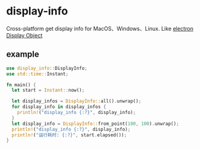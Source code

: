 # display-info

Cross-platform get display info for MacOS、Windows、Linux. Like [electron Display Object](https://www.electronjs.org/docs/latest/api/structures/display)

## example

```rust
use display_info::DisplayInfo;
use std::time::Instant;

fn main() {
  let start = Instant::now();

  let display_infos = DisplayInfo::all().unwrap();
  for display_info in display_infos {
    println!("display_info {:?}", display_info);
  }
  let display_info = DisplayInfo::from_point(100, 100).unwrap();
  println!("display_info {:?}", display_info);
  println!("运行耗时: {:?}", start.elapsed());
}
```
